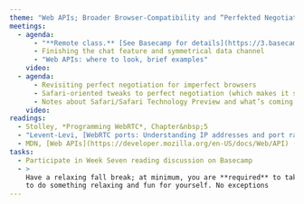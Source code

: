 ```yaml
---
theme: "Web APIs; Broader Browser-Compatibility and “Perfekted Negotiation”"
meetings:
  - agenda:
      - "**Remote class.** [See Basecamp for details](https://3.basecamp.com/3058761/buckets/23600578/messages/4214505593)"
      - Finishing the chat feature and symmetrical data channel
      - "Web APIs: where to look, brief examples"
    video:
  - agenda:
      - Revisiting perfect negotiation for imperfect browsers
      - Safari-oriented tweaks to perfect negotiation (which makes it somewhat less perfect)
      - Notes about Safari/Safari Technology Preview and what’s coming
    video:
readings:
  - Stolley, *Programming WebRTC*, Chapter&nbsp;5
  - "Levent-Levi, [WebRTC ports: Understanding IP addresses and port ranges in WebRTC](https://bloggeek.me/webrtc-ports-ip-addresses/)"
  - MDN, [Web APIs](https://developer.mozilla.org/en-US/docs/Web/API) (browse Specifications list)
tasks:
  - Participate in Week Seven reading discussion on Basecamp
  - >
    Have a relaxing fall break; at minimum, you are **required** to take at least a couple of hours
    to do something relaxing and fun for yourself. No exceptions
---
```


<!--

Signaling alternatives
  - Vanderbyl, [Why you don't need Socket.io](https://codeburst.io/why-you-don-t-need-socket-io-6848f1c871cd)
  - MDN, [Writing WebSocket client applications](https://developer.mozilla.org/en-US/docs/Web/API/WebSockets_API/Writing_WebSocket_client_applications)


-->
